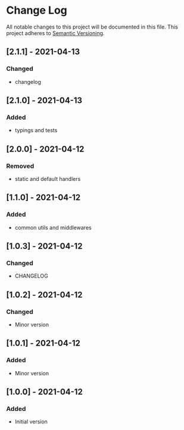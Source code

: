 # Change Log
All notable changes to this project will be documented in this file.
This project adheres to [Semantic Versioning](http://semver.org/).

## [2.1.1] - 2021-04-13
### Changed
- changelog

## [2.1.0] - 2021-04-13
### Added
- typings and tests

## [2.0.0] - 2021-04-12
### Removed
- static and default handlers

## [1.1.0] - 2021-04-12
### Added
- common utils and middlewares

## [1.0.3] - 2021-04-12
### Changed
- CHANGELOG

## [1.0.2] - 2021-04-12
### Changed
- Minor version

## [1.0.1] - 2021-04-12
### Added
- Minor version

## [1.0.0] - 2021-04-12
### Added
- Initial version
